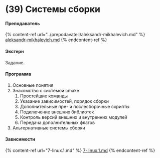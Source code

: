 # (39) Системы сборки

#### **Преподаватель**

{% content-ref url="../prepodavateli/aleksandr-mikhalevich.md" %}
[aleksandr-mikhalevich.md](../prepodavateli/aleksandr-mikhalevich.md)
{% endcontent-ref %}

#### Экстерн

Задание.

#### **Программа**&#x20;

1. Основные понятия
2. Знакомство с системой cmake
   1. Простейшие команды
   2. Указание зависимостей, порядок сборки
   3. Дополнительные пре- и послесборочные скрипты
   4. Подключение внешних библиотек
   5. Контроль версий внешних и внутренних модулей
   6. Передача дополнительных флагов
3. Альтернативные системы сборки

#### Зависимости

{% content-ref url="7-linux.1.md" %}
[7-linux.1.md](7-linux.1.md)
{% endcontent-ref %}

